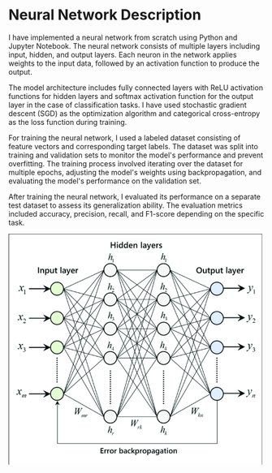 <!DOCTYPE html>
<html lang="en">
<head>
    <meta charset="UTF-8">
    <meta name="viewport" content="width=device-width, initial-scale=1.0">
    <title></title>
</head>
<body>
    <h1>Neural Network Description</h1>
    <p>
        I have implemented a neural network from scratch using Python and Jupyter Notebook. The neural network consists of multiple layers including input, hidden, and output layers. Each neuron in the network applies weights to the input data, followed by an activation function to produce the output.
    </p>
    <p>
        The model architecture includes fully connected layers with ReLU activation functions for hidden layers and softmax activation function for the output layer in the case of classification tasks. I have used stochastic gradient descent (SGD) as the optimization algorithm and categorical cross-entropy as the loss function during training.
    </p>
    <p>
        For training the neural network, I used a labeled dataset consisting of feature vectors and corresponding target labels. The dataset was split into training and validation sets to monitor the model's performance and prevent overfitting. The training process involved iterating over the dataset for multiple epochs, adjusting the model's weights using backpropagation, and evaluating the model's performance on the validation set.
    </p>
    <p>
        After training the neural network, I evaluated its performance on a separate test dataset to assess its generalization ability. The evaluation metrics included accuracy, precision, recall, and F1-score depending on the specific task.
    </p>
    <img src="Architecture-of-multilayer-artificial-neural-network-with-error-backpropagation.png" alt="Neural Network Image" width="500">
    
</body>
</html>
